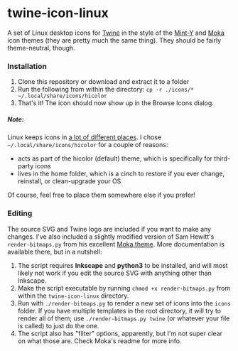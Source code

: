 # twine-icon-linux

A set of Linux desktop icons for [Twine](http://twinery.org) in the style of the [Mint-Y](https://github.com/linuxmint/mint-y-icons) and [Moka](https://github.com/snwh/moka-icon-theme) icon themes (they are pretty much the same thing). They should be fairly theme-neutral, though.


### Installation

1. Clone this repository or download and extract it to a folder
2. Run the following from within the directory: 
```cp -r ./icons/* ~/.local/share/icons/hicolor```
3. That's it! The icon should now show up in the Browse Icons dialog.

##### Note:

Linux keeps icons in [a lot of different places](https://specifications.freedesktop.org/icon-theme-spec/icon-theme-spec-latest.html#directory_layout). I chose `~/.local/share/icons/hicolor` for a couple of reasons:

- acts as part of the hicolor (default) theme, which is specifically for third-party icons
- lives in the home folder, which is a cinch to restore if you ever change, reinstall, or clean-upgrade your OS

Of course, feel free to place them somewhere else if you prefer!


### Editing

The source SVG and Twine logo are included if you want to make any changes. I've also included a slightly modified version of Sam Hewitt's `render-bitmaps.py` from his excellent [Moka theme](https://github.com/snwh/moka-icon-theme). More documentation is available there, but in a nutshell:

1. The script requires **Inkscape** and **python3** to be installed, and will most likely not work if you edit the source SVG with anything other than Inkscape.
2. Make the script executable by running `chmod +x render-bitmaps.py` from within the `twine-icon-linux` directory.
3. Run with `./render-bitmaps.py` to render a new set of icons into the `icons` folder. If you have multiple templates in the root directory, it will try to render all of them; use `./render-bitmaps.py twine` (or whatever your file is called) to just do the one.
4. The script also has "filter" options, apparently, but I'm not super clear on what those are. Check Moka's readme for more info.
